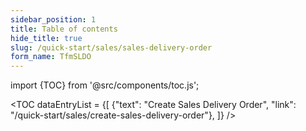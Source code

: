 ```yaml
---
sidebar_position: 1
title: Table of contents
hide_title: true 
slug: /quick-start/sales/sales-delivery-order 
form_name: TfmSLDO
---
```


import {TOC} from '@src/components/toc.js';

<TOC
dataEntryList = {[
{"text": "Create Sales Delivery Order", "link": "/quick-start/sales/create-sales-delivery-order"},
]}
/>

